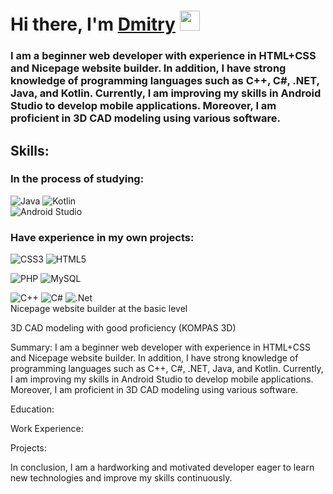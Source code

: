 <h1 alight="center">Hi there, I'm <a href="https://github.com/r3ynD" target="blank"> Dmitry</a> <img src="https://github.com/blackcater/blackcater/raw/main/images/Hi.gif" height="32"/></h1>
  <h3>I am a beginner web developer with experience in HTML+CSS and Nicepage website builder. In addition, I have strong knowledge of programming languages such as C++, C#, .NET, Java, and Kotlin. Currently, I am improving my skills in Android Studio to develop mobile applications. Moreover, I am proficient in 3D CAD modeling using various software.</h3>
  <h2>Skills:</h2> 
  
 <h3>In the process of studying:</h3> 
 
![Java](https://img.shields.io/badge/java-%23ED8B00.svg?style=for-the-badge&logo=openjdk&logoColor=white) ![Kotlin](https://img.shields.io/badge/kotlin-%237F52FF.svg?style=for-the-badge&logo=kotlin&logoColor=white) <br>
![Android Studio](https://img.shields.io/badge/Android%20Studio-3DDC84.svg?style=for-the-badge&logo=android-studio&logoColor=white) <br>
 <h3>Have experience in my own projects:</h3>
 
![CSS3](https://img.shields.io/badge/css3-%231572B6.svg?style=for-the-badge&logo=css3&logoColor=white) ![HTML5](https://img.shields.io/badge/html5-%23E34F26.svg?style=for-the-badge&logo=html5&logoColor=white) <br>

![PHP](https://img.shields.io/badge/php-%23777BB4.svg?style=for-the-badge&logo=php&logoColor=white) ![MySQL](https://img.shields.io/badge/mysql-%2300f.svg?style=for-the-badge&logo=mysql&logoColor=white) <br>

![C++](https://img.shields.io/badge/c++-%2300599C.svg?style=for-the-badge&logo=c%2B%2B&logoColor=white) ![C#](https://img.shields.io/badge/c%23-%23239120.svg?style=for-the-badge&logo=c-sharp&logoColor=white)
![.Net](https://img.shields.io/badge/.NET-5C2D91?style=for-the-badge&logo=.net&logoColor=white)
<br>Nicepage website builder at the basic level 

3D CAD modeling with good proficiency (KOMPAS 3D)
    

Summary:
I am a beginner web developer with experience in HTML+CSS and Nicepage website builder. In addition, I have strong knowledge of programming languages such as C++, C#, .NET, Java, and Kotlin. Currently, I am improving my skills in Android Studio to develop mobile applications. Moreover, I am proficient in 3D CAD modeling using various software.

Education:


Work Experience:


Projects:


In conclusion, I am a hardworking and motivated developer eager to learn new technologies and improve my skills continuously.
  
  



<!--
**r3ynD/r3ynD** is a ✨ _special_ ✨ repository because its `README.md` (this file) appears on your GitHub profile.

Here are some ideas to get you started:

- 🔭 I’m currently working on ...
- 🌱 I’m currently learning ...
- 👯 I’m looking to collaborate on ...
- 🤔 I’m looking for help with ...
- 💬 Ask me about ...
- 📫 How to reach me: ...
- 😄 Pronouns: ...
- ⚡ Fun fact: ...
-->
